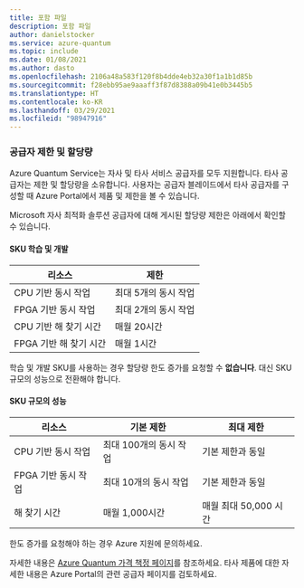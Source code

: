 ```yaml
---
title: 포함 파일
description: 포함 파일
author: danielstocker
ms.service: azure-quantum
ms.topic: include
ms.date: 01/08/2021
ms.author: dasto
ms.openlocfilehash: 2106a48a583f120f8b4dde4eb32a30f1a1b1d85b
ms.sourcegitcommit: f28ebb95ae9aaaff3f87d8388a09b41e0b3445b5
ms.translationtype: HT
ms.contentlocale: ko-KR
ms.lasthandoff: 03/29/2021
ms.locfileid: "98947916"
---
```

### <a name="provider-limits--quota"></a>공급자 제한 및 할당량

Azure Quantum Service는 자사 및 타사 서비스 공급자를 모두 지원합니다. 타사 공급자는 제한 및 할당량을 소유합니다. 사용자는 공급자 블레이드에서 타사 공급자를 구성할 때 Azure Portal에서 제품 및 제한을 볼 수 있습니다. 

Microsoft 자사 최적화 솔루션 공급자에 대해 게시된 할당량 제한은 아래에서 확인할 수 있습니다. 

#### <a name="learn--develop-sku"></a>SKU 학습 및 개발

| 리소스 | 제한 |
| --- | --- |
| CPU 기반 동시 작업 | 최대 5개의 동시 작업 |
| FPGA 기반 동시 작업 | 최대 2개의 동시 작업 |
| CPU 기반 해 찾기 시간 | 매월 20시간  |
| FPGA 기반 해 찾기 시간 | 매월 1시간  |

학습 및 개발 SKU를 사용하는 경우 할당량 한도 증가를 요청할 수 **없습니다**. 대신 SKU 규모의 성능으로 전환해야 합니다.

#### <a name="performance-at-scale-sku"></a>SKU 규모의 성능

| 리소스 | 기본 제한 | 최대 제한 |
| --- | --- | --- |
| CPU 기반 동시 작업 | 최대 100개의 동시 작업 | 기본 제한과 동일 |
| FPGA 기반 동시 작업 | 최대 10개의 동시 작업 | 기본 제한과 동일 |
| 해 찾기 시간 | 매월 1,000시간  | 매월 최대 50,000 시간 |

한도 증가를 요청해야 하는 경우 Azure 지원에 문의하세요. 

자세한 내용은 [Azure Quantum 가격 책정 페이지](https://aka.ms/AQ/Pricing)를 참조하세요.
타사 제품에 대한 자세한 내용은 Azure Portal의 관련 공급자 페이지를 검토하세요.
